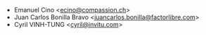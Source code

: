   - Emanuel Cino \<<ecino@compassion.ch>\>
  - Juan Carlos Bonilla Bravo \<<juancarlos.bonilla@factorlibre.com>\>
  - Cyril VINH-TUNG \<<cyril@invitu.com>\>
